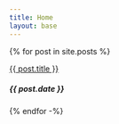 ```yaml
---
title: Home
layout: base
---
```


{% for post in site.posts %}
<div class="blog-post">
<a href="{{ post.url | prepend: site.baseurl | prepend: site.url }}">{{ post.title }}</a>
<h5><i class="fas fa-calendar-alt"></i>{{ post.date }}<h5>
</div>
{% endfor -%}

